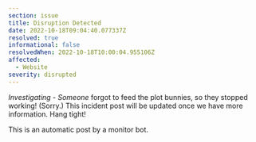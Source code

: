 ```yaml
---
section: issue
title: Disruption Detected
date: 2022-10-18T09:04:40.077337Z
resolved: true
informational: false
resolvedWhen: 2022-10-18T10:00:04.955106Z
affected:
  - Website
severity: disrupted
---
```

*Investigating* - _Someone_ forgot to feed the plot bunnies, so they stopped working! (Sorry.) This incident post will be updated once we have more information. Hang tight!

This is an automatic post by a monitor bot.
        